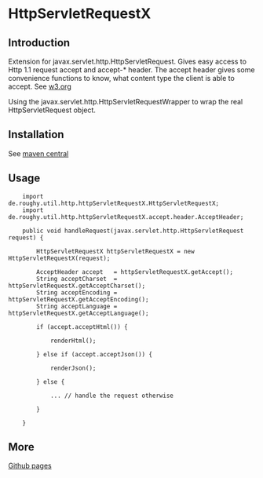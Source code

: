 # HttpServletRequestX

## Introduction

Extension for javax.servlet.http.HttpServletRequest. Gives easy access to Http 1.1 request accept and accept-* header.
The accept header gives some convenience functions to know, what content type the client is able to accept. See
[w3.org](http://www.w3.org/Protocols/rfc2616/rfc2616-sec14.html)

Using the javax.servlet.http.HttpServletRequestWrapper to wrap the real HttpServletRequest object.

## Installation

See [maven central](http://search.maven.org/#search|ga|1|a%3A%22com.github.roughy.http.util%22)

## Usage

        import de.roughy.util.http.httpServletRequestX.HttpServletRequestX;
        import de.roughy.util.http.httpServletRequestX.accept.header.AcceptHeader;

        public void handleRequest(javax.servlet.http.HttpServletRequest request) {

            HttpServletRequestX httpServletRequestX = new HttpServletRequestX(request);

            AcceptHeader accept   = httpServletRequestX.getAccept();
            String acceptCharset  = httpServletRequestX.getAcceptCharset();
            String acceptEncoding = httpServletRequestX.getAcceptEncoding();
            String acceptLanguage = httpServletRequestX.getAcceptLanguage();

            if (accept.acceptHtml()) {

                renderHtml();

            } else if (accept.acceptJson()) {

                renderJson();

            } else {

                ... // handle the request otherwise

            }

        }

## More

[Github pages](http://roughy.github.com/HttpServletRequestX/)
